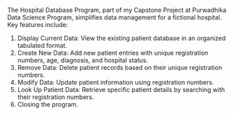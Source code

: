 The Hospital Database Program, part of my Capstone Project at Purwadhika Data Science Program, simplifies data management for a fictional hospital. Key features include:

1. Display Current Data: View the existing patient database in an organized tabulated format.
2. Create New Data: Add new patient entries with unique registration numbers, age, diagnosis, and hospital status.
3. Remove Data: Delete patient records based on their unique registration numbers.
4. Modify Data: Update patient information using registration numbers.
5. Look Up Patient Data: Retrieve specific patient details by searching with their registration numbers.
6. Closing the program.
